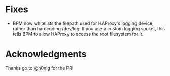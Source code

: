 # Fixes

- BPM now whitelists the filepath used for HAProxy's logging device, rather
  than hardcoding /dev/log. If you use a custom logging socket, this tells BPM
  to allow HAProxy to access the root filesystem for it.

# Acknowledgments

Thanks go to @h0nlg for the PR!
